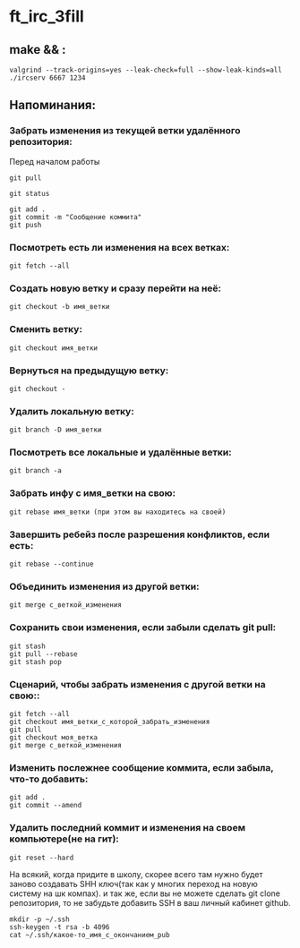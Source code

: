 # ft_irc_3fill

## make && :

```
valgrind --track-origins=yes --leak-check=full --show-leak-kinds=all ./ircserv 6667 1234
```
## Напоминания:

### Забрать изменения из текущей ветки удалённого репозитория:
Перед началом работы


```
git pull
```

```
git status
```

```
git add .
git commit -m "Сообщение коммита"
git push
```


### Посмотреть есть ли изменения на всех ветках:
```
git fetch --all
```

### Создать новую ветку и сразу перейти на неё:
```
git checkout -b имя_ветки
```

### Сменить ветку:
```
git checkout имя_ветки
```

### Вернуться на предыдущую ветку:
```
git checkout -
```

### Удалить локальную ветку:
```
git branch -D имя_ветки
```

### Посмотреть все локальные и удалённые ветки:
```
git branch -a
```


### Забрать инфу с имя_ветки на свою:
```
git rebase имя_ветки (при этом вы находитесь на своей)
```
### Завершить ребейз после разрешения конфликтов, если есть:
```
git rebase --continue
```

### Объединить изменения из другой ветки:
```
git merge с_веткой_изменения
```

### Сохранить свои изменения, если забыли сделать git pull:
```
git stash
git pull --rebase
git stash pop
```


### Сценарий, чтобы забрать изменения с другой ветки на свою::
```
git fetch --all
git checkout имя_ветки_с_которой_забрать_изменения
git pull
git checkout моя_ветка
git merge с_веткой_изменения
```


### Изменить послежнее сообщение коммита, если забыла, что-то добавить:
```
git add .
git commit --amend
```

### Удалить последний коммит и изменения на своем компьютере(не на гит):
```
git reset --hard
```


На всякий, когда придите в школу, скорее всего там нужно будет заново создавать SHH ключ(так как у многих переход на новую систему на шк компах).
и так же, если вы не можете сделать git clone репозитория, то не забудьте добавить SSH в ваш личный кабинет github.
```
mkdir -p ~/.ssh
ssh-keygen -t rsa -b 4096
cat ~/.ssh/какое-то_имя_с_окончанием_pub
```
